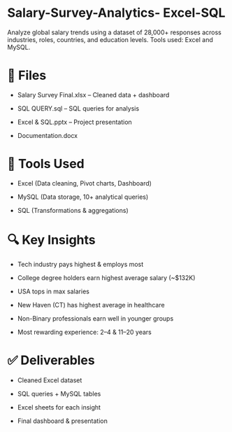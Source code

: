 # Salary-Survey-Analytics- Excel-SQL
 Analyze global salary trends using a dataset of 28,000+ responses across industries, roles, countries, and education levels. Tools used: Excel and MySQL.

# 📁 Files
* Salary Survey Final.xlsx – Cleaned data + dashboard

* SQL QUERY.sql – SQL queries for analysis

* Excel & SQL.pptx – Project presentation

* Documentation.docx

# 🔧 Tools Used
* Excel (Data cleaning, Pivot charts, Dashboard)

* MySQL (Data storage, 10+ analytical queries)

* SQL (Transformations & aggregations)

# 🔍 Key Insights
* Tech industry pays highest & employs most

* College degree holders earn highest average salary (~$132K)

* USA tops in max salaries

* New Haven (CT) has highest average in healthcare

* Non-Binary professionals earn well in younger groups

* Most rewarding experience: 2–4 & 11–20 years

# ✅ Deliverables
* Cleaned Excel dataset

* SQL queries + MySQL tables

* Excel sheets for each insight

* Final dashboard & presentation
